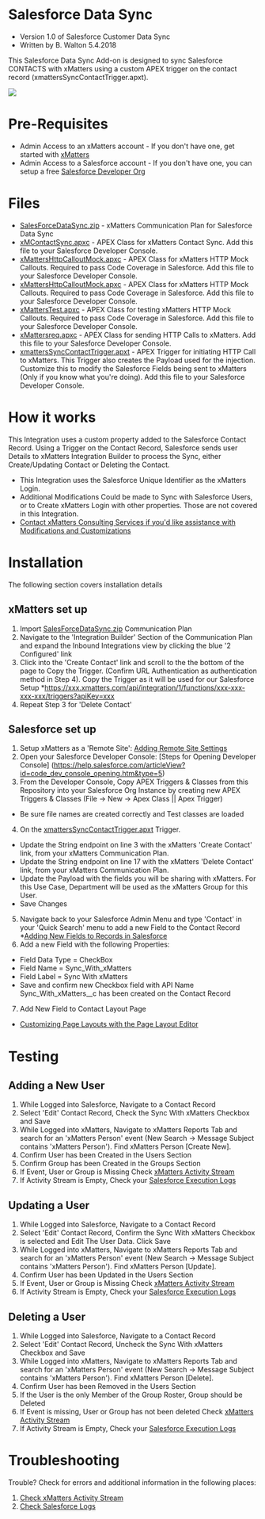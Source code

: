 
# Salesforce Data Sync
* Version 1.0 of Salesforce Customer Data Sync
* Written by B. Walton 5.4.2018

This Salesforce Data Sync Add-on is designed to sync Salesforce CONTACTS with xMatters using a custom APEX trigger on the contact record (xmattersSyncContactTrigger.apxt).  


<kbd>
  <img src="https://github.com/xmatters/xMatters-Labs/raw/master/media/disclaimer.png">
</kbd>

# Pre-Requisites
* Admin Access to an xMatters account - If you don't have one, get started with [xMatters](https://www.xmatters.com)
* Admin Access to a Salesforce account - If you don't have one, you can setup a free  [Salesforce Developer Org](https://developer.salesforce.com)

# Files
* [SalesForceDataSync.zip](SalesForceDataSync.zip) - xMatters Communication Plan for Salesforce Data Sync 
* [xMContactSync.apxc](xMContactSync.apxc) - APEX Class for xMatters Contact Sync. Add this file to your Salesforce Developer Console.
* [xMattersHttpCalloutMock.apxc](xMattersHttpCalloutMock.apxc) - APEX Class for xMatters HTTP Mock Callouts.  Required to pass Code Coverage in Salesforce. Add this file to your Salesforce Developer Console.
* [xMattersHttpCalloutMock.apxc](xMattersHttpCalloutMock.apxc) - APEX Class for xMatters HTTP Mock Callouts.  Required to pass Code Coverage in Salesforce. Add this file to your Salesforce Developer Console.
* [xMattersTest.apxc](xMattersTest.apxc) - APEX Class for testing xMatters HTTP Mock Callouts.  Required to pass Code Coverage in Salesforce. Add this file to your Salesforce Developer Console.
* [xMattersreq.apxc](xMattersreq.apxc) - APEX Class for sending HTTP Calls to xMatters. Add this file to your Salesforce Developer Console.
* [xmattersSyncContactTrigger.apxt](xmattersSyncContactTrigger.apxt) - APEX Trigger for initiating HTTP Call to xMatters.  This Trigger also creates the Payload used for the injection. Customize this to modify the Salesforce Fields being sent to xMatters (Only if you know what you're doing). Add this file to your Salesforce Developer Console.


# How it works
This Integration uses a custom property added to the Salesforce Contact Record.  Using a Trigger on the Contact Record, Salesforce sends user Details to xMatters Integration Builder to process the Sync, either Create/Updating Contact or Deleting the Contact.
* This Integration uses the Salesforce Unique Identifier as the xMatters Login.
* Additional Modifications Could be made to Sync with Salesforce Users, or to Create xMatters Login with other properties. Those are not covered in this Integration. 
* [Contact xMatters Consulting Services if you'd like assistance with Modifications and Customizations](mailto:bwalton@xmatters.com)

# Installation
The following section covers installation details 

## xMatters set up
1. Import [SalesForceDataSync.zip](SalesForceDataSync.zip) Communication Plan
2. Navigate to the 'Integration Builder' Section of the Communication Plan and expand the Inbound Integrations view by clicking the blue '2 Configured' link
3. Click into the 'Create Contact' link and scroll to the the bottom of the page to Copy the Trigger. (Confirm URL Authentication as authentication method in Step 4). Copy the Trigger as it will be used for our Salesforce Setup 
*https://xxx.xmatters.com/api/integration/1/functions/xxx-xxx-xxx-xxx/triggers?apiKey=xxx
4. Repeat Step 3 for 'Delete Contact'


## Salesforce set up
1. Setup xMatters as a 'Remote Site': [Adding Remote Site Settings](https://developer.salesforce.com/docs/atlas.en-us.apexcode.meta/apexcode/apex_callouts_remote_site_settings.htm)
2. Open your Salesforce Developer Console: [Steps for Opening Developer Console] (https://help.salesforce.com/articleView?id=code_dev_console_opening.htm&type=5)
3. From the Developer Console, Copy APEX Triggers & Classes from this Repository into your Salesforce Org Instance by creating new APEX Triggers & Classes (File -> New -> Apex Class || Apex Trigger)
* Be sure file names are created correctly and Test classes are loaded
4. On the [xmattersSyncContactTrigger.apxt](xmattersSyncContactTrigger.apxt) Trigger. 
* Update the String endpoint on line 3 with the xMatters 'Create Contact' link, from your xMatters Communication Plan.
* Update the String endpoint on line 17 with the xMatters 'Delete Contact' link, from your xMatters Communication Plan.
* Update the Payload with the fields you will be sharing with xMatters.  For this Use Case, Department will be used as the xMatters Group for this User.
* Save Changes
5. Navigate back to your Salesforce Admin Menu and type 'Contact' in your 'Quick Search' menu to add a new Field to the Contact Record
*[Adding New Fields to Records in Salesforce](https://help.salesforce.com/articleView?id=adding_fields.htm&type=5)
6. Add a new Field with the following Properties:
* Field Data Type = CheckBox
* Field Name = Sync_With_xMatters
* Field Label = Sync With xMatters
* Save and confirm new Checkbox field with API Name Sync_With_xMatters__c has been created on the Contact Record
7. Add New Field to Contact Layout Page
* [Customizing Page Layouts with the Page Layout Editor](https://help.salesforce.com/articleView?id=customize_layoutcustomize_ple.htm&type=5)

# Testing
## Adding a New User
1. While Logged into Salesforce, Navigate to a Contact Record
2. Select 'Edit' Contact Record, Check the Sync With xMatters Checkbox and Save
3. While Logged into xMatters, Navigate to xMatters Reports Tab and search for an 'xMatters Person' event (New Search -> Message Subject contains 'xMatters Person'). Find xMatters Person [Create New].
4. Confirm User has been Created in the Users Section
5. Confirm Group has been Created in the Groups Section
6. If Event, User or Group is Missing Check [xMatters Activity Stream](https://help.xmatters.com/OnDemand/xmodwelcome/integrationbuilder/activity-stream.htm)
7. If Activity Stream is Empty, Check your  [Salesforce Execution Logs](https://developer.salesforce.com/docs/atlas.en-us.apexcode.meta/apexcode/apex_debugging_system_log_console.htm)

## Updating a User
1. While Logged into Salesforce, Navigate to a Contact Record
2. Select 'Edit' Contact Record, Confirm the Sync With xMatters Checkbox is selected and Edit The User Data. Click Save
3. While Logged into xMatters, Navigate to xMatters Reports Tab and search for an 'xMatters Person' event (New Search -> Message Subject contains 'xMatters Person'). Find xMatters Person [Update].
4. Confirm User has been Updated in the Users Section
5. If Event, User or Group is Missing Check [xMatters Activity Stream](https://help.xmatters.com/OnDemand/xmodwelcome/integrationbuilder/activity-stream.htm)
6. If Activity Stream is Empty, Check your  [Salesforce Execution Logs](https://developer.salesforce.com/docs/atlas.en-us.apexcode.meta/apexcode/apex_debugging_system_log_console.htm)

## Deleting a User
1. While Logged into Salesforce, Navigate to a Contact Record
2. Select 'Edit' Contact Record, Uncheck the Sync With xMatters Checkbox and Save
3. While Logged into xMatters, Navigate to xMatters Reports Tab and search for an 'xMatters Person' event (New Search -> Message Subject contains 'xMatters Person'). Find xMatters Person [Delete].
4. Confirm User has been Removed in the Users Section
5. If the User is the only Member of the Group Roster, Group should be Deleted
6. If Event is missing, User or Group has not been deleted Check [xMatters Activity Stream](https://help.xmatters.com/OnDemand/xmodwelcome/integrationbuilder/activity-stream.htm)
7. If Activity Stream is Empty, Check your  [Salesforce Execution Logs](https://developer.salesforce.com/docs/atlas.en-us.apexcode.meta/apexcode/apex_debugging_system_log_console.htm)

# Troubleshooting
Trouble? Check for errors and additional information in the following places:
1. [Check xMatters Activity Stream](https://help.xmatters.com/OnDemand/xmodwelcome/integrationbuilder/activity-stream.htm)
2. [Check Salesforce Logs](https://developer.salesforce.com/docs/atlas.en-us.apexcode.meta/apexcode/apex_debugging_system_log_console.htm)